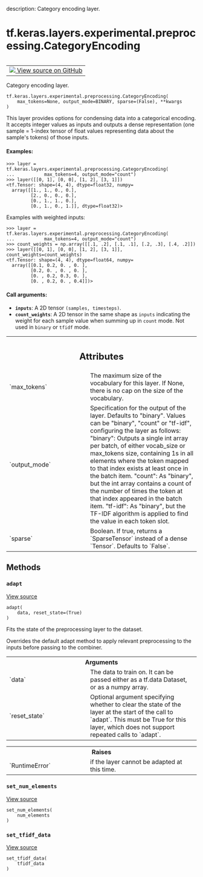 description: Category encoding layer.

<div itemscope itemtype="http://developers.google.com/ReferenceObject">
<meta itemprop="name" content="tf.keras.layers.experimental.preprocessing.CategoryEncoding" />
<meta itemprop="path" content="Stable" />
<meta itemprop="property" content="__init__"/>
<meta itemprop="property" content="__new__"/>
<meta itemprop="property" content="adapt"/>
<meta itemprop="property" content="set_num_elements"/>
<meta itemprop="property" content="set_tfidf_data"/>
</div>

# tf.keras.layers.experimental.preprocessing.CategoryEncoding

<!-- Insert buttons and diff -->

<table class="tfo-notebook-buttons tfo-api nocontent" align="left">
<td>
  <a target="_blank" href="https://github.com/tensorflow/tensorflow/blob/r2.4/tensorflow/python/keras/layers/preprocessing/category_encoding.py#L57-L338">
    <img src="https://www.tensorflow.org/images/GitHub-Mark-32px.png" />
    View source on GitHub
  </a>
</td>
</table>



Category encoding layer.

<pre class="devsite-click-to-copy prettyprint lang-py tfo-signature-link">
<code>tf.keras.layers.experimental.preprocessing.CategoryEncoding(
    max_tokens=None, output_mode=BINARY, sparse=(False), **kwargs
)
</code></pre>



<!-- Placeholder for "Used in" -->

This layer provides options for condensing data into a categorical encoding.
It accepts integer values as inputs and outputs a dense representation
(one sample = 1-index tensor of float values representing data about the
sample's tokens) of those inputs.

#### Examples:



```
>>> layer = tf.keras.layers.experimental.preprocessing.CategoryEncoding(
...           max_tokens=4, output_mode="count")
>>> layer([[0, 1], [0, 0], [1, 2], [3, 1]])
<tf.Tensor: shape=(4, 4), dtype=float32, numpy=
  array([[1., 1., 0., 0.],
         [2., 0., 0., 0.],
         [0., 1., 1., 0.],
         [0., 1., 0., 1.]], dtype=float32)>
```


Examples with weighted inputs:

```
>>> layer = tf.keras.layers.experimental.preprocessing.CategoryEncoding(
...           max_tokens=4, output_mode="count")
>>> count_weights = np.array([[.1, .2], [.1, .1], [.2, .3], [.4, .2]])
>>> layer([[0, 1], [0, 0], [1, 2], [3, 1]], count_weights=count_weights)
<tf.Tensor: shape=(4, 4), dtype=float64, numpy=
  array([[0.1, 0.2, 0. , 0. ],
         [0.2, 0. , 0. , 0. ],
         [0. , 0.2, 0.3, 0. ],
         [0. , 0.2, 0. , 0.4]])>
```


#### Call arguments:


* <b>`inputs`</b>: A 2D tensor `(samples, timesteps)`.
* <b>`count_weights`</b>: A 2D tensor in the same shape as `inputs` indicating the
  weight for each sample value when summing up in `count` mode. Not used in
  `binary` or `tfidf` mode.




<!-- Tabular view -->
 <table class="responsive fixed orange">
<colgroup><col width="214px"><col></colgroup>
<tr><th colspan="2"><h2 class="add-link">Attributes</h2></th></tr>

<tr>
<td>
`max_tokens`
</td>
<td>
The maximum size of the vocabulary for this layer. If None,
there is no cap on the size of the vocabulary.
</td>
</tr><tr>
<td>
`output_mode`
</td>
<td>
Specification for the output of the layer.
Defaults to "binary". Values can
be "binary", "count" or "tf-idf", configuring the layer as follows:
"binary": Outputs a single int array per batch, of either vocab_size or
max_tokens size, containing 1s in all elements where the token mapped
to that index exists at least once in the batch item.
"count": As "binary", but the int array contains a count of the number
of times the token at that index appeared in the batch item.
"tf-idf": As "binary", but the TF-IDF algorithm is applied to find the
value in each token slot.
</td>
</tr><tr>
<td>
`sparse`
</td>
<td>
Boolean. If true, returns a `SparseTensor` instead of a dense
`Tensor`. Defaults to `False`.
</td>
</tr>
</table>



## Methods

<h3 id="adapt"><code>adapt</code></h3>

<a target="_blank" href="https://github.com/tensorflow/tensorflow/blob/r2.4/tensorflow/python/keras/layers/preprocessing/category_encoding.py#L176-L195">View source</a>

<pre class="devsite-click-to-copy prettyprint lang-py tfo-signature-link">
<code>adapt(
    data, reset_state=(True)
)
</code></pre>

Fits the state of the preprocessing layer to the dataset.

Overrides the default adapt method to apply relevant preprocessing to the
inputs before passing to the combiner.

<!-- Tabular view -->
 <table class="responsive fixed orange">
<colgroup><col width="214px"><col></colgroup>
<tr><th colspan="2">Arguments</th></tr>

<tr>
<td>
`data`
</td>
<td>
The data to train on. It can be passed either as a tf.data Dataset,
or as a numpy array.
</td>
</tr><tr>
<td>
`reset_state`
</td>
<td>
Optional argument specifying whether to clear the state of
the layer at the start of the call to `adapt`. This must be True for
this layer, which does not support repeated calls to `adapt`.
</td>
</tr>
</table>



<!-- Tabular view -->
 <table class="responsive fixed orange">
<colgroup><col width="214px"><col></colgroup>
<tr><th colspan="2">Raises</th></tr>

<tr>
<td>
`RuntimeError`
</td>
<td>
if the layer cannot be adapted at this time.
</td>
</tr>
</table>



<h3 id="set_num_elements"><code>set_num_elements</code></h3>

<a target="_blank" href="https://github.com/tensorflow/tensorflow/blob/r2.4/tensorflow/python/keras/layers/preprocessing/category_encoding.py#L236-L246">View source</a>

<pre class="devsite-click-to-copy prettyprint lang-py tfo-signature-link">
<code>set_num_elements(
    num_elements
)
</code></pre>




<h3 id="set_tfidf_data"><code>set_tfidf_data</code></h3>

<a target="_blank" href="https://github.com/tensorflow/tensorflow/blob/r2.4/tensorflow/python/keras/layers/preprocessing/category_encoding.py#L248-L263">View source</a>

<pre class="devsite-click-to-copy prettyprint lang-py tfo-signature-link">
<code>set_tfidf_data(
    tfidf_data
)
</code></pre>






